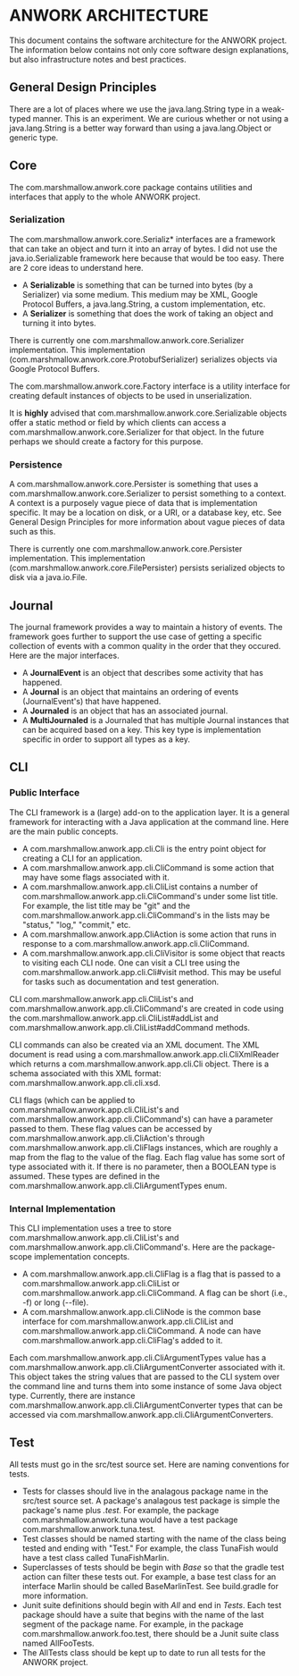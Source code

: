 # ANWORK ARCHITECTURE

This document contains the software architecture for the ANWORK project. The information below
contains not only core software design explanations, but also infrastructure notes and best
practices.

## General Design Principles

There are a lot of places where we use the java.lang.String type in a weak-typed manner. This is an
experiment. We are curious whether or not using a java.lang.String is a better way forward than
using a java.lang.Object or generic type.

## Core

The com.marshmallow.anwork.core package contains utilities and interfaces that apply to the whole
ANWORK project.

### Serialization

The com.marshmallow.anwork.core.Serializ* interfaces are a framework that can take an object and
turn it into an array of bytes. I did not use the java.io.Serializable framework here because that
would be too easy. There are 2 core ideas to understand here.
- A **Serializable** is something that can be turned into bytes (by a Serializer) via some medium.
  This medium may be XML, Google Protocol Buffers, a java.lang.String, a custom implementation, etc.
- A **Serializer** is something that does the work of taking an object and turning it into bytes.

There is currently one com.marshmallow.anwork.core.Serializer implementation. This implementation
(com.marshmallow.anwork.core.ProtobufSerializer) serializes objects via Google Protocol Buffers.

The com.marshmallow.anwork.core.Factory interface is a utility interface for creating default
instances of objects to be used in unserialization.

It is **highly** advised that com.marshmallow.anwork.core.Serializable objects offer a static method
or field by which clients can access a com.marshmallow.anwork.core.Serializer for that object. In
the future perhaps we should create a factory for this purpose.

### Persistence

A com.marshmallow.anwork.core.Persister is something that uses a
com.marshmallow.anwork.core.Serializer to persist something to a context. A context is a purposely
vague piece of data that is implementation specific. It may be a location on disk, or a URI, or a
database key, etc. See General Design Principles for more information about vague pieces of data
such as this.

There is currently one com.marshmallow.anwork.core.Persister implementation. This implementation
(com.marshmallow.anwork.core.FilePersister) persists serialized objects to disk via a java.io.File.

## Journal

The journal framework provides a way to maintain a history of events. The framework goes further to
support the use case of getting a specific collection of events with a common quality in the order
that they occured. Here are the major interfaces.
- A **JournalEvent** is an object that describes some activity that has happened.
- A **Journal** is an object that maintains an ordering of events (JournalEvent's) that have
  happened.
- A **Journaled** is an object that has an associated journal.
- A **MultiJournaled** is a Journaled that has multiple Journal instances that can be acquired based
  on a key. This key type is implementation specific in order to support all types as a key.

## CLI

### Public Interface

The CLI framework is a (large) add-on to the application layer. It is a general framework for
interacting with a Java application at the command line. Here are the main public concepts.
- A com.marshmallow.anwork.app.cli.Cli is the entry point object for creating a CLI for an
  application.
- A com.marshmallow.anwork.app.cli.CliCommand is some action that may have some flags associated
  with it.
- A com.marshmallow.anwork.app.cli.CliList contains a number of
  com.marshmallow.anwork.app.cli.CliCommand's under some list title. For example, the list title
  may be "git" and the com.marshmallow.anwork.app.cli.CliCommand's in the lists may be "status,"
  "log," "commit," etc.
- A com.marshmallow.anwork.app.CliAction is some action that runs in response to a
  com.marshmallow.anwork.app.cli.CliCommand.
- A com.marshmallow.anwork.app.cli.CliVisitor is some object that reacts to visiting each CLI node.
  One can visit a CLI tree using the com.marshmallow.anwork.app.cli.Cli#visit method. This may be
  useful for tasks such as documentation and test generation.

CLI com.marshmallow.anwork.app.cli.CliList's and com.marshmallow.anwork.app.cli.CliCommand's are
created in code using the com.marshmallow.anwork.app.cli.CliList#addList and
com.marshmallow.anwork.app.cli.CliList#addCommand methods.

CLI commands can also be created via an XML document. The XML document is read using a
com.marshmallow.anwork.app.cli.CliXmlReader which returns a com.marshmallow.anwork.app.cli.Cli
object. There is a schema associated with this XML format: com.marshmallow.anwork.app.cli.cli.xsd.

CLI flags (which can be applied to com.marshmallow.anwork.app.cli.CliList's and
com.marshmallow.anwork.app.cli.CliCommand's) can have a parameter passed to them. These flag values
can be accessed by com.marshmallow.anwork.app.cli.CliAction's through
com.marshmallow.anwork.app.cli.CliFlags instances, which are roughly a map from the flag to the
value of the flag. Each flag value has some sort of type associated with it. If there is no
parameter, then a BOOLEAN type is assumed. These types are defined in the
com.marshmallow.anwork.app.cli.CliArgumentTypes enum.

### Internal Implementation

This CLI implementation uses a tree to store com.marshmallow.anwork.app.cli.CliList's and
com.marshmallow.anwork.app.cli.CliCommand's. Here are the package-scope implementation concepts.
- A com.marshmallow.anwork.app.cli.CliFlag is a flag that is passed to a
  com.marshmallow.anwork.app.cli.CliList or com.marshmallow.anwork.app.cli.CliCommand. A flag can
  be short (i.e., -f) or long (--file).
- A com.marshmallow.anwork.app.cli.CliNode is the common base interface for
  com.marshmallow.anwork.app.cli.CliList and com.marshmallow.anwork.app.cli.CliCommand. A node can
  have com.marshmallow.anwork.app.cli.CliFlag's added to it.

Each com.marshmallow.anwork.app.cli.CliArgumentTypes value has a
com.marshmallow.anwork.app.cli.CliArgumentConverter associated with it. This object takes the
string values that are passed to the CLI system over the command line and turns them into some
instance of some Java object type. Currently, there are instance
com.marshmallow.anwork.app.cli.CliArgumentConverter types that can be accessed via
com.marshmallow.anwork.app.cli.CliArgumentConverters.

## Test

All tests must go in the src/test source set. Here are naming conventions for tests.
- Tests for classes should live in the analagous package name in the src/test source set. A
  package's analagous test package is simple the package's name plus *.test*. For example, the
  package com.marshmallow.anwork.tuna would have a test package com.marshmallow.anwork.tuna.test.
- Test classes should be named starting with the name of the class being tested and ending with
  "Test." For example, the class TunaFish would have a test class called TunaFishMarlin.
- Superclasses of tests should be begin with *Base* so that the gradle test action can filter these
  tests out. For example, a base test class for an interface Marlin should be called BaseMarlinTest.
  See build.gradle for more information.
- Junit suite definitions should begin with *All* and end in *Tests*. Each test package should have
  a suite that begins with the name of the last segment of the package name. For example, in the
  package com.marshmallow.anwork.foo.test, there should be a Junit suite class named AllFooTests.
- The AllTests class should be kept up to date to run all tests for the ANWORK project.